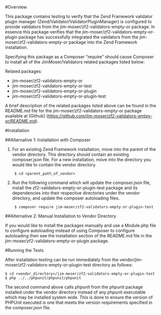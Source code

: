 #Overview

This package contains testing to verify that the Zend Framework validator plugin 
manager (Zend/Validator/ValidatorPluginManager) is configured to provide 
validators from the jim-moser/zf2-validators-empty-or package. In essence this 
package verifies that the jim-moser/zf2-validators-empty-or-plugin package has 
successfully integrated the validators from the 
jim-moser/zf2-validators-empty-or package into the Zend Framework installation.

Specifying this package as a Composer "require" should cause Composer to install 
all of the JimMoser/Validators related packages listed below:

Related packages:

* jim-moser/zf2-validators-empty-or
* jim-moser/zf2-validators-empty-or-test
* jim-moser/zf2-validators-empty-or-plugin
* jim-moser/zf2-validators-empty-or-plugin-test
	
A brief description of the related packages listed above can be found in the 
README.md file for the jim-moser/zf2-validators-empty-or package available at 
[Github] (https://github.com/jim-moser/zf2-validators-emtpy-or/README.md). 

#Installation

##Alternative 1: Installation with Composer

1. For an existing Zend Framework installation, move into the parent of the 
	vendor directory. This directory should contain an existing composer.json 
	file. For a new installation, move into the directory you would like to 
	contain the vendor directory.

		$ cd <parent_path_of_vendor>	
	
2. Run the following command which will update the composer.json file, install 
	the zf2-validators-empty-or-plugin-test package and its dependencies into 
	their respective directories under the vendor directory, and update the 
	composer autoloading files.

		$ composer require jim-moser/zf2-validators-empty-or-plugin-test
		
##Alternative 2: Manual Installation to Vendor Directory

If you would like to install the packages manually and use a Module.php file to 
configure autoloading instead of using Composer to configure autoloading then 
see the installation section of the README.md file in the  
jim-moser/zf2-validators-empty-or-plugin package.

#Running the Tests

After installation testing can be run immediately from the 
vendor/jim-moser/zf2-validators-empty-or-plugin-test directory as follows:

	$ cd <vendor_directory>/jim-moser/zf2-validators-empty-or-plugin-test
	$ php ../../phpunit/phpunit/phpunit

The second command above calls phpunit from the phpunit package installed under 
the vendor directory instead of any phpunit executable which may be installed 
system wide. This is done to ensure the version of PHPUnit executed is one that 
meets the version requirements specified in the composer.json file.